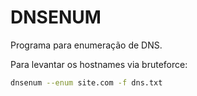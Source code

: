 # DNSENUM

Programa para enumeração de DNS.

Para levantar os hostnames via bruteforce:  
```bash
dnsenum --enum site.com -f dns.txt
```
